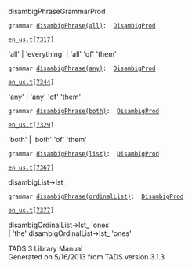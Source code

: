 <span class="title">disambigPhrase</span><span class="type">GrammarProd</span>

`grammar `<span class="classExtLink">[`disambigPhrase(all)`](../object/disambigPhrase(all).html)</span>` :   `[`DisambigProd`](../object/DisambigProd.html)

[`en_us.t`](../file/en_us.t.html)`[`[`7317`](../source/en_us.t.html#7317)`]`

<div class="gramrule">

'all' \| 'everything' \| 'all' 'of' 'them'

</div>

`grammar `<span class="classExtLink">[`disambigPhrase(any)`](../object/disambigPhrase(any).html)</span>` :   `[`DisambigProd`](../object/DisambigProd.html)

[`en_us.t`](../file/en_us.t.html)`[`[`7344`](../source/en_us.t.html#7344)`]`

<div class="gramrule">

'any' \| 'any' 'of' 'them'

</div>

`grammar `<span class="classExtLink">[`disambigPhrase(both)`](../object/disambigPhrase(both).html)</span>` :   `[`DisambigProd`](../object/DisambigProd.html)

[`en_us.t`](../file/en_us.t.html)`[`[`7329`](../source/en_us.t.html#7329)`]`

<div class="gramrule">

'both' \| 'both' 'of' 'them'

</div>

`grammar `<span class="classExtLink">[`disambigPhrase(list)`](../object/disambigPhrase(list).html)</span>` :   `[`DisambigProd`](../object/DisambigProd.html)

[`en_us.t`](../file/en_us.t.html)`[`[`7367`](../source/en_us.t.html#7367)`]`

<div class="gramrule">

disambigList-\>lst\_

</div>

`grammar `<span class="classExtLink">[`disambigPhrase(ordinalList)`](../object/disambigPhrase(ordinalList).html)</span>` :   `[`DisambigProd`](../object/DisambigProd.html)

[`en_us.t`](../file/en_us.t.html)`[`[`7377`](../source/en_us.t.html#7377)`]`

<div class="gramrule">

disambigOrdinalList-\>lst\_ 'ones'  
\| 'the' disambigOrdinalList-\>lst\_ 'ones'  

</div>

<div class="ftr">

TADS 3 Library Manual  
Generated on 5/16/2013 from TADS version 3.1.3

</div>
